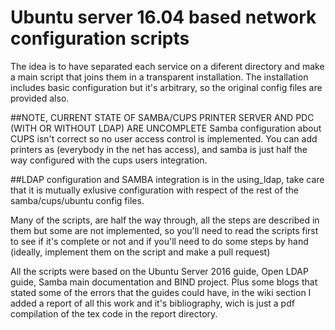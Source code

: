 # Ubuntu server 16.04 based network configuration scripts
The idea is to have separated each service on a diferent directory and make a main script that joins them in a transparent installation.
The installation includes basic configuration but it's arbitrary, so the original config files are provided also.

##NOTE, CURRENT STATE OF SAMBA/CUPS PRINTER SERVER AND PDC (WITH OR WITHOUT LDAP) ARE UNCOMPLETE
Samba configuration about CUPS isn't correct so no user access control is implemented.
You can add printers as (everybody in the net has access), and samba is just half the way configured with the cups users integration.

##LDAP configuration and SAMBA integration is in the using_ldap, take care that it is mutually exlusive configuration with respect of the rest of the samba/cups/ubuntu config files.

Many of the scripts, are half the way through, all the steps are described in them but some are not implemented, so you'll need to read the scripts first to see if it's complete or not and if you'll need to do some steps by hand (ideally, implement them on the script and make a pull request)

All the scripts were based on the Ubuntu Server 2016 guide, Open LDAP guide, Samba main documentation and BIND project.
Plus some blogs that stated some of the errors that the guides could have, in the wiki section I added a report of all this work and it's bibliography, wich is just a pdf compilation of the tex code in the report directory.

